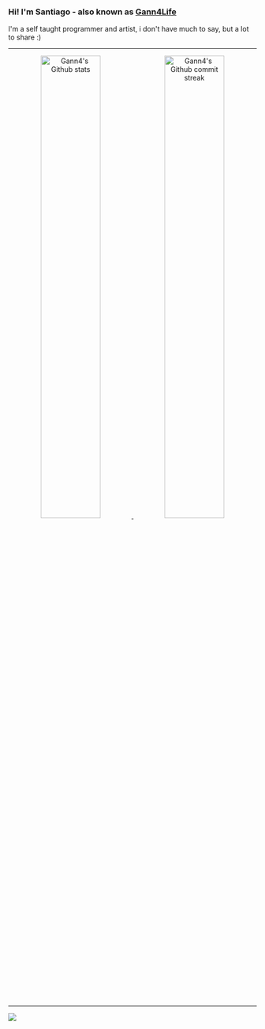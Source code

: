 ### Hi! I'm Santiago - also known as [Gann4Life](http://gann4life.ga/about)

I'm a self taught programmer and artist, i don't have much to say, but a lot to share :)

---


<div style="text-align: center">
    <a href="#">
        <img width="49%" src="https://github-readme-stats.vercel.app/api/top-langs/?username=gann4&layout=compact&theme=tokyonight&hide=c,tcl,c%2B%2B,shaderlab,glsl,hlsl,classic%20asp,xslt,hack&count_private=true&hide_border=true&langs_count=10" alt="Gann4's Github stats">
    </a>
    <a href="#">
        <img width="49%" src="https://github-readme-stats.vercel.app/api?username=gann4&theme=tokyonight&hide_border=true" alt="Gann4's Github commit streak">
    </a>
</div>

---

![](https://komarev.com/ghpvc/?username=gann4&color=blue)